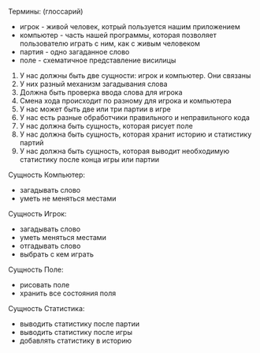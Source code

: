 Термины: (глоссарий)
- игрок - живой человек, котрый пользуется нашим приложением
- компьютер - часть нашей программы, которая позволяет пользователю играть с ним, как с живым человеком
- партия - одно загаданное слово
- поле - схематичное представление висилицы

1. У нас должны быть две сущности: игрок и компьютер. Они связаны
2. У них разный механизм загадывания слова
3. Должна быть проверка ввода слова для игрока
4. Смена хода происходит по разному для игрока и компьютера
5. У нас может быть две или три партии в игре
6. У нас есть разные обработчики правильного и неправильного кода
7. У нас должна быть сущность, которая рисует поле
8. У нас должна быть сущность, которая хранит историю и статистику партий
9. У нас должна быть сущность, которая выводит необходимую статистику после конца игры или партии

Сущность Компьютер:
- загадывать слово
- уметь не меняться местами

Сущность Игрок:
- загадывать слово
- уметь меняться местами
- отгадывать слово
- выбрать с кем играть

Сущность Поле:
- рисовать поле
- хранить все состояния поля

Сущность Статистика:
- выводить статистику после партии
- выводить статистику после игры
- добавлять статистику в историю
